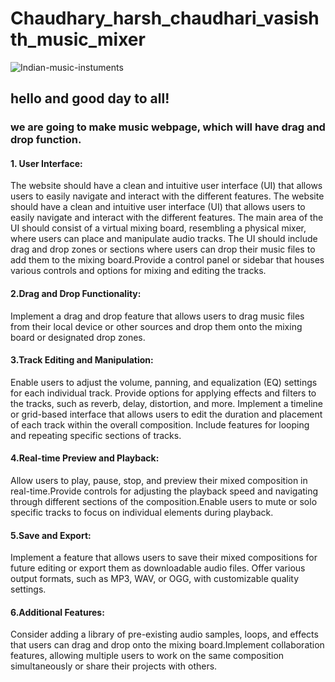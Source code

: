 # Chaudhary_harsh_chaudhari_vasishth_music_mixer
![Indian-music-instuments](https://github.com/Harssh07/Chaudhary_harsh_chaudhari_vasishth_music_mixer/assets/121983623/04f41b10-12f2-46a7-b388-924daf75664c)


## hello and good day to all!
### we are going to make music webpage, which will have drag and drop function.
#### 1. User Interface:
The website should have a clean and intuitive user interface (UI) that allows users to easily navigate and interact with the different features.
The website should have a clean and intuitive user interface (UI) that allows users to easily navigate and interact with the different features. The main area of the UI should consist of a virtual mixing board, resembling a physical mixer, where users can place and manipulate audio tracks. The UI should include drag and drop zones or sections where users can drop their music files to add them to the mixing board.Provide a control panel or sidebar that houses various controls and options for mixing and editing the tracks.
#### 2.Drag and Drop Functionality:
Implement a drag and drop feature that allows users to drag music files from their local device or other sources and drop them onto the mixing board or designated drop zones.
#### 3.Track Editing and Manipulation:
Enable users to adjust the volume, panning, and equalization (EQ) settings for each individual track.
Provide options for applying effects and filters to the tracks, such as reverb, delay, distortion, and more.
 Implement a timeline or grid-based interface that allows users to edit the duration and placement of each track within the overall composition.
 Include features for looping and repeating specific sections of tracks.
#### 4.Real-time Preview and Playback:
Allow users to play, pause, stop, and preview their mixed composition in real-time.Provide controls for adjusting the playback speed and navigating through different sections of the composition.Enable users to mute or solo specific tracks to focus on individual elements during playback.
#### 5.Save and Export:
Implement a feature that allows users to save their mixed compositions for future editing or export them as downloadable audio files. Offer various output formats, such as MP3, WAV, or OGG, with customizable quality settings.
#### 6.Additional Features:
Consider adding a library of pre-existing audio samples, loops, and effects that users can drag and drop onto the mixing board.Implement collaboration features, allowing multiple users to work on the same composition simultaneously or share their projects with others.

